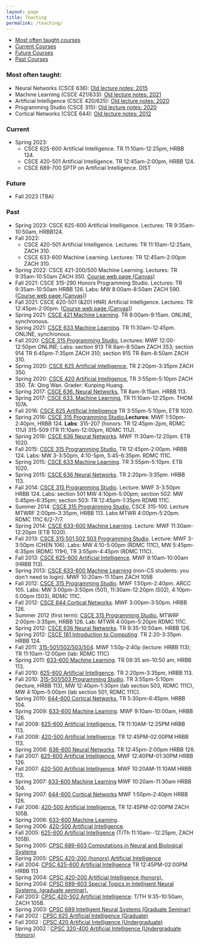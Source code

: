 ```yaml
---
layout: page
title: Teaching
permalink: /teaching/
---
```


<ul class="flattoc">
<li> <a href="#often">Most often taught courses</a></li>
<li> <a href="#current">Current Courses</a></li>
<li> <a href="#future">Future Courses</a></li>
<li> <a href="#past">Past Courses</a></li>
</ul>

<a name="often"></a>
### Most often taught: 

* Neural Networks (CSCE 636): [Old lecture notes: 2015](https://people.engr.tamu.edu/choe/choe/courses/16spring/636/index.html)
* Machine Learning (CSCE 421/633): [Old lecture notes: 2021](https://people.engr.tamu.edu/choe/choe/courses/21spring/633/index.html)
* Artificial Intelligence (CSCE 420/625): [Old lecture notes: 2020](https://people.engr.tamu.edu/choe/choe/courses/20spring/625.html)
* Programming Studio (CSCE 315): [Old lecture notes: 2020](https://people.engr.tamu.edu/choe/choe/courses/20fall/315/index.html)
* Cortical Networks (CSCE 644): [Old lecture notes: 2012](https://people.engr.tamu.edu/choe/choe/courses/12fall/644.html)

<a name="current"></a>
### Current
* Spring 2023:
  * CSCE 625-600 Artificial Intelligence. TR 11:10am-12:25pm, HRBB 124.
  * CSCE 420-501 Artificial Intelligence. TR 12:45am-2:00pm, HRBB 124.
  * CSCE 689-700 SPTP on Artificial Intelligence. DIST

<a name="future"></a>
### Future

* Fall 2023 (TBA)

<a name="past"></a>

### Past

* Spring 2023: CSCE 625-600 Artificial Intelligence. Lectures: TR 9:35am-10:50am, HRBB124.
* Fall 2022: 
  * CSCE 420-501 Artificial Intelligence. Lectures: TR 11:10am-12:25am, ZACH 310.
  * CSCE 633-600 Machine Learning. Lectures: TR 12:45am-2:00pm ZACH 310. 
* Spring 2022: CSCE 421-200/500 Machine Learning. Lectures: TR 9:35am-10:50am ZACH 350.  [Course web page (Canvas)](https://canvas.tamu.edu/courses/137553)
* Fall 2021: CSCE 315-290 Honors Programming Studio. Lectures: TR 9:35am-10:50am HRBB 126. Labs: MW 8:00am-8:50am ZACH 590.  ([Course web page (Canvas)](https://canvas.tamu.edu/courses/103661))
* Fall 2021: CSCE 420-501 (&amp;201 HNR) Artificial Intelligence. Lectures: TR 12:45pm-2:00pm.  ([Course web page (Canvas)](https://canvas.tamu.edu/courses/113498))
* Spring 2021: [CSCE 421 Machine Learning](https://people.engr.tamu.edu/choe/choe/courses/21spring/421/index.html). TR 8:00am-9:15am. ONLINE, synchronous.
* Spring 2021: [CSCE 633 Machine Learning](https://people.engr.tamu.edu/choe/choe/courses/21spring/633/index.html). TR 11:30am-12:45pm. ONLINE, synchronous.
* Fall 2020: [CSCE 315 Programming Studio.](https://people.engr.tamu.edu/choe/choe/courses/20fall/315/index.html) Lectures: MWF 12:00-12:50pm ONLINE; Labs: section 913 TR 8am-8:50am  ZACH 353; section 914 TR 6:45pm-7:35pm ZACH 310; section 915 TR 8am-8:50am ZACH 310.
* Spring 2020: [CSCE 625 Artificial Intelligence.](https://people.engr.tamu.edu/choe/choe/courses/20spring/625.html) TR 2:20pm-3:35pm ZACH 350. 
* Spring 2020: [CSCE 420 Artificial Intelligence.](https://people.engr.tamu.edu/choe/choe/courses/20spring/420.html) TR 3:55pm-5:10pm ZACH 350. TA: Qing Wan. Grader: Kunping Huang.
* Spring 2017: [CSCE 636. Neural Networks.](https://people.engr.tamu.edu/choe/choe/courses/17spring/636.html) TR 8am-9:15am. HRBB 113.
* Spring 2017: [CSCE 633. Machine Learning.](https://people.engr.tamu.edu/choe/choe/courses/17spring/633.html) TR 11:10am-12:25pm. THOM 107A. 
* Fall 2016: [CSCE 625 Artificial Intelligence](https://people.engr.tamu.edu/choe/choe/courses/16fall/625.html) TR 3:55pm-5:10pm, ETB 1020.
* Spring 2016: [CSCE 315 Programming Studio.](https://people.engr.tamu.edu/choe/choe/courses/16spring/315/index.html)<b>Lectures</b>: MWF 1:50pm-2:40pm, HRBB 124. <b>Labs</b>: 315-207 (honors: TR 12:45pm-2pm, RDMC 111J) 315-509 (TR 11:10am-12:00pm, RDMC 111J).
* Spring 2016: [CSCE 636 Neural Networks](https://people.engr.tamu.edu/choe/choe/courses/16spring/636/index.html). MWF 11:30am-12:20pm. ETB 1020.
* Fall 2015: [CSCE 315 Programming Studio.](https://people.engr.tamu.edu/choe/choe/courses/15fall/315.html) TR 12:45pm-2:00pm. HRBB 124.  Labs: MW 3-3:50pm, 4:10-5pm, 5:45-6:35pm. RDMC 111C.
* Spring 2015: [CSCE 633 Machine Learning](https://people.engr.tamu.edu/choe/choe/courses/15spring/633.html). TR 3:55pm-5:10pm. ETB 1020.
* Spring 2015: [CSCE 636 Neural Networks](https://people.engr.tamu.edu/choe/choe/courses/15spring/636.html). TR 2:20pm-3:35pm. HRBB 113.
* Fall 2014: [CSCE 315 Programming Studio](https://people.engr.tamu.edu/choe/choe/courses/14fall/315/index.html). Lecture: MWF 3-3:50pm HRBB 124. Labs: section 501 MW 4:10pm-5:00pm; section 502: MW 5:45pm-6:35pm; section 503: TR 12:45pm-1:35pm RDMB 111C.
* Summer 2014: [CSCE 315 Programming Studio.](https://people.engr.tamu.edu/choe/choe/courses/14summer/315.html) CSCE 315-100. Lecture MTWRF 2:00pm-3:35pm, HRBB 113. Labs MTWR 4:00pm-5:20pm. RDMC 111C 6/2-7/7.
* Spring 2014: [CSCE 633-600 Machine Learning](https://people.engr.tamu.edu/choe/choe/courses/14spring/633.html).  Lecture: MWF 11:30am-12:20pm (ETB 1020). 
* Fall 2013: [CSCE 315:501,502,503 Programming Studio](https://people.engr.tamu.edu/choe/choe/courses/13fall/315.html). Lecture: MWF 3-3:50pm (CHEN 106). Labs: MW 4:10-5:00pm (RDMC 111C), MW 5:45pm-6:35pm (RDMC 111H), TR 3:55pm-4:45pm (RDMC 111C).
* Fall 2013: [CSCE 625-600 Artificial Intelligence](https://people.engr.tamu.edu/choe/choe/courses/13fall/625.html). MWF 9:10am-10:00am (HRBB 113).
* Spring 2013: [CSCE 633-600 Machine Learning](https://people.engr.tamu.edu/choe/choe/courses/13spring/633.html) (non-CS students: you don't need to login). MWF 10:20am-11:10am ZACH 105B
* Fall 2012: [CSCE 315 Programming Studio](https://people.engr.tamu.edu/choe/choe/courses/12fall/315.html). MWF 1:50pm-2:40pm. ARCC 105. Labs: MW 3:00pm-3:50pm (501), 11:30am-12:20pm (502), 4:10pm-5:00pm (503), RDMC 111C.
* Fall 2012: [CSCE 644 Cortical Networks](https://people.engr.tamu.edu/choe/choe/courses/12fall/644.html). MWF 3:00pm-3:50pm. HRBB 126.
* Summer 2012 (first term): [CSCE 315 Programming Studio.](https://people.engr.tamu.edu/choe/choe/courses/12summer/315.html) MTWRF 2:00pm-3:35pm, HRBB 126. Lab: MTWR 4:00pm-5:20pm  RDMC 111C.
* Spring 2012: [CSCE 636 Neural Networks](https://people.engr.tamu.edu/choe/choe/courses/12spring/636.html). TR 9:35-10:50am. HRBB 126.
* Spring 2012: [CSCE 181 Introduction to Computing](https://people.engr.tamu.edu/choe/choe/courses/12spring/181.html). TR 2:20-3:35pm. HRBB 124.
* Fall 2011: [315-501/502/503/504](https://people.engr.tamu.edu/choe/choe/courses/11fall/315.html).  MWF 1:50p-2:40p (lecture: HRBB 113); TR 11:10am-12:00pm (lab: RDMC 111C)
* Spring 2011: [633-600 Machine Learning](https://people.engr.tamu.edu/choe/choe/courses/11spring/633.html). TR 09:35 am-10:50 am, HRBB 113. 
* Fall 2010: [625-600  Artificial Intelligence](https://people.engr.tamu.edu/choe/choe/courses/10fall/625.html). TR 2:20pm-3:35pm, HRBB 113.
* Fall 2010: [315-501/503 Programming Studio](https://people.engr.tamu.edu/choe/choe/courses/10fall/315.html). TR 3:55pm-5:10pm (lecture, HRBB 113), MW 12:40pm-1:30pm (lab section 503, RDMC 111C), MW 4:10pm-5:00pm (lab section 501, RDMC 111C). 
* Spring 2010: [644-600 Cortical Networks](https://people.engr.tamu.edu/choe/choe/courses/10spring/644.html), TR 5:30pm-6:45pm. HRBB 104.
* Spring 2009: [633-600 Machine Learning](https://people.engr.tamu.edu/choe/choe/courses/09spring/633.html). MWF 9:10am-10:00am, HRBB 126. 
* Fall 2008: [625-600 Artificial Intelligence.](https://people.engr.tamu.edu/choe/choe/courses/08fall/625.html)  TR 11:10AM-12:25PM HRBB 113. 
* Fall 2008: [420-500 Artificial Intelligence](https://people.engr.tamu.edu/choe/choe/courses/08fall/420.html).  TR 12:45PM-02:00PM HRBB 113. 
* Spring 2008: [636-600 Neural Networks](https://people.engr.tamu.edu/choe/choe/courses/08spring.html). TR 12:45pm-2:00pm HRBB 126.
* Fall 2007: [625-600 Artificial Intelligence.](https://people.engr.tamu.edu/choe/choe/courses/07fall/625.html)  MWF 12:40PM-01:30PM HRBB 126.
* Fall 2007: [420-500 Artificial Intelligence](https://people.engr.tamu.edu/choe/choe/courses/07fall/420.html).  MWF 10:20AM-11:10AM HRBB 113. 
* Spring 2007: [633-600 Machine Learning](https://people.engr.tamu.edu/choe/choe/courses/07spring/633.html) MWF 10:20am-11:30am HRBB 104.
* Spring 2007: [644-600 Cortical Networks](https://people.engr.tamu.edu/choe/choe/courses/07spring/644.html) MWF 1:50pm-2:40pm HRBB 126.
* Fall 2006: [420-500 Artificial Intelligence.](https://people.engr.tamu.edu/choe/choe/courses/06fall.html)  TR 12:45PM-02:00PM ZACH 105B.
* Spring 2006: [633-600 Machine Learning](https://people.engr.tamu.edu/choe/choe/courses/06spring/633.html).
* Spring 2006: [420-500 Artificial Intelligence](https://people.engr.tamu.edu/choe/choe/courses/06spring/420.html). 
* Fall 2005: [625-600 Artificial Intelligence](https://people.engr.tamu.edu/choe/choe/courses/05fall.html) (T/Th 11:10am--12:25pm, ZACH 105B).
* Spring 2005: [CPSC 689-603 Computations in Neural and Biological Systems](https://people.engr.tamu.edu/choe/choe/courses/05spring/689.html)
* Spring 2005: [CPSC 420-200 (honors) Artificial Intelligence](https://people.engr.tamu.edu/choe/choe/courses/05spring/420.html)
* Fall 2004: [CPSC 625-600 Artificial Intelligence](https://people.engr.tamu.edu/choe/choe/courses/04fall.html)   TR 12:45PM-02:00PM HRBB 113
* Spring 2004: [CPSC 420-200 Artificial Intelligence (honors).](https://people.engr.tamu.edu/choe/choe/courses/04spring/420.html)
* Spring 2004: [CPSC 689-603 Special Topics in Intelligent Neural Systems. (graduate seminar).](https://people.engr.tamu.edu/choe/choe/courses/04spring/689.html)
* Fall 2003: [CPSC 420-502 Artificial Intelligence](https://people.engr.tamu.edu/choe/choe/courses/03fall.html): T/TH 9:35-10:50am, ZACH 105B.
* Spring 2003: [CPSC 689 Intelligent Neural Systems (Graduate Seminar)](https://people.engr.tamu.edu/choe/choe/courses/03spring.html)
* Fall 2002 : [CPSC 625 Artificial Intelligence (Graduate)](https://people.engr.tamu.edu/choe/choe/courses/02fall/625.html)
* Fall 2002 : [CPSC 420 Artificial Intelligence (Undergraduate)](https://people.engr.tamu.edu/choe/choe/courses/02fall/420.html)
* Spring 2002 : [CPSC 320-400 Artificial Intelligence (Undergraduate Honors)](https://people.engr.tamu.edu/choe/choe/courses/02spring.html)
